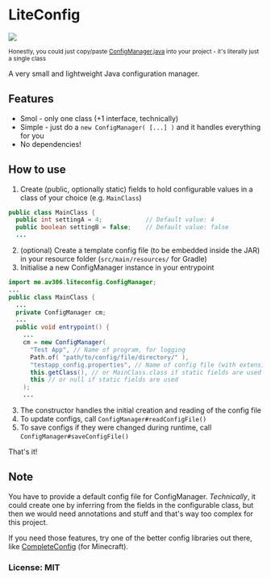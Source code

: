 # LiteConfig

[![](https://jitpack.io/v/AV306/liteconfig.svg)](https://jitpack.io/#AV306/liteconfig)

<sup>Honestly, you could just copy/paste [ConfigManager.java](https://github.com/AV306/liteconfig/blob/main/src/main/java/me/av306/liteconfig/ConfigManager.java) into your project - it's literally just a single class</sup>

A very small and lightweight Java configuration manager.

## Features

- Smol - only one class (+1 interface, technically)
- Simple - just do a `new ConfigManager( [...] )` and it handles everything for you
- No dependencies!

## How to use

1. Create (public, optionally static) fields to hold configurable values in a class of your choice (e.g. `MainClass`)
```java
public class MainClass {
  public int settingA = 4;            // Default value: 4
  public boolean settingB = false;    // Default value: false
  ...
```
2. (optional) Create a template config file (to be embedded inside the JAR) in your resource folder (`src/main/resources/` for Gradle)
3. Initialise a new ConfigManager instance in your entrypoint
```java
import me.av306.liteconfig.ConfigManager;
...
public class MainClass {
  ...
  private ConfigManager cm;
  ...
  public void entrypoint() {
    ...
    cm = new ConfigManager(
      "Test App", // Name of program, for logging
      Path.of( "path/to/config/file/directory/" ),
      "testapp_config.properties", // Name of config file (with extension), should be the same as the one you created in step 2
      this.getClass(), // or MainClass.class if static fields are used
      this // or null if static fields are used
    );
    ...
```
3. The constructor handles the initial creation and reading of the config file
4. To update configs, call `ConfigManager#readConfigFile()`
5. To save configs if they were changed during runtime, call `ConfigManager#saveConfigFile()`

That's it!

## Note

You have to provide a default config file for ConfigManager. *Technically*, it could create one by inferring from the fields in the configurable class, but then we would need annotations and stuff and that's way too complex for this project.

If you need those features, try one of the better config libraries out there, like [CompleteConfig](https://github.com/Lortseam/CompleteConfig) (for Minecraft).

### License: MIT
